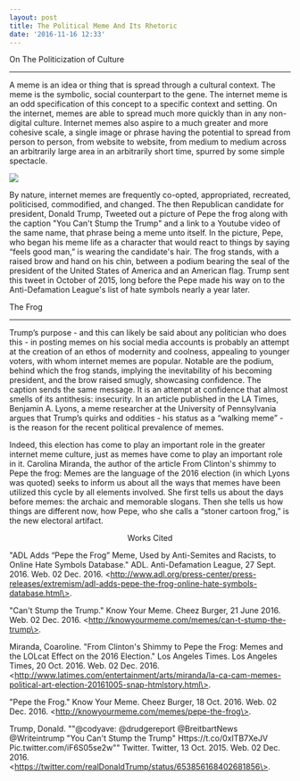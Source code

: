 ```yaml
---
layout: post
title: The Political Meme And Its Rhetoric
date: '2016-11-16 12:33'
---
```


On The Politicization of Culture

---

  A meme is an idea or thing that is spread through a cultural context. The meme is the symbolic, social counterpart to the gene. The internet meme is an odd specification of this concept to a specific context and setting. On the internet, memes are able to spread much more quickly than in any non-digital culture. Internet memes also aspire to a much greater and more cohesive scale, a single image or phrase having the potential to spread from person to person, from website to website, from medium to medium across an arbitrarily large area in an arbitrarily short time, spurred by some simple spectacle.

![](https://pbs.twimg.com/media/CRLvYeaUYAEtT9T.png)

By nature, internet memes are frequently co-opted, appropriated, recreated, politicised, commodified, and changed. The then Republican candidate for president, Donald Trump, Tweeted out a picture of Pepe the frog along with the caption "You Can't Stump the Trump" and a link to a Youtube video of the same name, that phrase being a meme unto itself. In the picture, Pepe, who began his meme life as a character that would react to things by saying “feels good man,” is wearing the candidate's hair. The frog stands, with a raised brow and hand on his chin, between a podium bearing the seal of the president of the United States of America and an American flag. Trump sent this tweet in October of 2015, long before the Pepe made his way on to the Anti-Defamation League's list of hate symbols nearly a year later.


The Frog

---

   Trump’s purpose - and this can likely be said about any politician who does this - in posting memes on his social media accounts is probably an attempt at the creation of an ethos of modernity and coolness, appealing to younger voters, with whom internet memes are popular. Notable are the podium, behind which the frog stands, implying the inevitability of his becoming president, and the brow raised smugly, showcasing confidence. The caption sends the same message. It is an attempt at confidence that almost smells of its antithesis: insecurity. In an article published in the LA Times, Benjamin A. Lyons, a meme researcher at the University of Pennsylvania argues that Trump’s quirks and oddities - his status as a “walking meme” - is the reason for the recent political prevalence of memes.

  Indeed, this election has come to play an important role in the greater internet meme culture, just as memes have come to play an important role in it. Carolina Miranda, the author of the article From Clinton's shimmy to Pepe the frog: Memes are the language of the 2016 election (in which Lyons was quoted) seeks to inform us about all the ways that memes have been utilized this cycle by all elements involved. She first tells us about the days before memes: the archaic and memorable slogans. Then she tells us how things are different now, how Pepe, who she calls a “stoner cartoon frog,” is the new electoral artifact.
  


<center>Works Cited</center>


"ADL Adds “Pepe the Frog” Meme, Used by Anti-Semites and Racists, to Online Hate Symbols Database." ADL. Anti-Defamation League, 27 Sept. 2016. Web. 02 Dec. 2016. \<http://www.adl.org/press-center/press-releases/extremism/adl-adds-pepe-the-frog-online-hate-symbols-database.html\>.


"Can't Stump the Trump." Know Your Meme. Cheez Burger, 21 June 2016. Web. 02 Dec. 2016. \<http://knowyourmeme.com/memes/can-t-stump-the-trump\>. 


Miranda, Coaroline. "From Clinton's Shimmy to Pepe the Frog: Memes and the LOLcat Effect on the 2016 Election." Los Angeles Times. Los Angeles Times, 20 Oct. 2016. Web. 02 Dec. 2016. \<http://www.latimes.com/entertainment/arts/miranda/la-ca-cam-memes-political-art-election-20161005-snap-htmlstory.html\>. 


"Pepe the Frog." Know Your Meme. Cheez Burger, 18 Oct. 2016. Web. 02 Dec. 2016. \<http://knowyourmeme.com/memes/pepe-the-frog\>. 


Trump, Donald. ""@codyave: @drudgereport @BreitbartNews @Writeintrump "You Can't Stump the Trump" Https://t.co/0xITB7XeJV Pic.twitter.com/iF6S05se2w"" Twitter. Twitter, 13 Oct. 2015. Web. 02 Dec. 2016. \<https://twitter.com/realDonaldTrump/status/653856168402681856\>.

